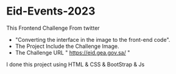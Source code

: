 ﻿# Eid-Events-2023
This Frontend Challenge From twitter
- "Converting the interface in the image to the front-end code".
- The Project Include the Challenge Image.
- The Challenge URL " https://eid.gea.gov.sa/ "

I done this project using 
HTML
& CSS
& BootStrap
& Js
